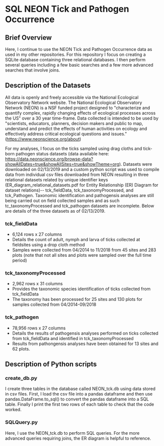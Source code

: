 # SQL NEON Tick and Pathogen Occurrence

## Brief Overview
Here, I continue to use the NEON Tick and Pathogen Occurrence data as used in my other repositories. For this repository I focus on creating a SQLite database containing three relational databases. I then perform several queries including a few basic searches and a few more advanced searches that involve joins.

## Description of the Datasets
All data is openly and freely accessible via the National Ecological Observatory Network website. The National Ecological Observatory Network (NEON) is a NSF funded project designed to  "characterize and quantify complex, rapidly changing effects of ecological processes across the US" over a 30 year time-frame. Data collected is intended to be used by "scientists, educators, planners, decision makers and public to map, understand and predict the effects of human activities on ecology and effectively address critical ecological questions and issues." (https://www.neonscience.org/about)

For my analyses, I focus on the ticks sampled using drag cloths and tick-born pathogen status datasets (data available here: https://data.neonscience.org/browse-data?showAllDates=true&showAllSites=true&showTheme=org). Datasets were downloaded on 02/13/2019 and a custom python script was used to compile data from individual csv files downloaded from NEON resulting in three relational datasets related by unique identifier keys (ER_diagram_relational_datasets.pdf for Entity Relationship (ER) Diagram for dataset relations)-- tck_fieldData, tck_taxonomyProcessed, and tck_Pathogen. Taxonomic identification and pathogensis analyses are still being carried out on field collected samples and as such tc_taxonomyProcessed and tck_pathogen datasets are incomplete. Below are details of the three datasets as of 02/13/2019.

### tck_fieldData
* 6,124 rows x 27 columns
* Details the count of adult, nymph and larva of ticks collected at fieldsites using a drop cloth method
* Samples were collected from 04/2014 to 11/2018 from 45 sites and 283 plots (note that not all sites and plots were sampled over the full time period)

### tck_taxonomyProcessed
* 2,962 rows x 31 columns
* Provides the taxonomic species identification of ticks collected from tck_fieldData
* The taxonomy has been processed for 25 sites and 130 plots for samples collected from 04/2014-09/2018

### tck_pathogen
* 78,956 rows x 27 columns
* Details the results of pathogensis analyses performed on ticks collected from tck_fieldData and identified in tck_taxonomyProcessed
* Results from pathongensis analyses have been obtained for 13 sites and 62 plots.

## Description of Python scripts

### create_db.py
I create three tables in the database called NEON_tck.db using data stored in csv files. First, I load the csv file into a pandas dataframe and then use pandas.DataFrame.to_sql() to convert the pandas dataframe into a SQL table. Finally I print the first two rows of each table to check that the code worked.

### SQLQuery.py
Here, I use the NEON_tck.db to perform SQL queries. For the more advanced queries requiring joins, the ER diagram is helpful to reference. 

